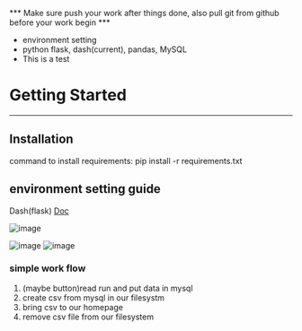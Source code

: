 *** Make sure push your work after things done, also pull git from github before your work begin ***




* environment setting
* python flask, dash(current), pandas, MySQL
* This is a test
# Getting Started
---

## Installation
command to install requirements: pip install -r requirements.txt

## environment setting guide

Dash(flask) [Doc](https://dash.plotly.com/)


![image](https://github.com/JulyJun/sts-do-sth/assets/41910139/f4b93a36-294e-43b1-aca9-57587a855f5d)


![image](https://github.com/JulyJun/sts-do-sth/assets/41910139/44305e99-1774-4d3b-906a-c1bf006c33fa)
![image](https://github.com/JulyJun/sts-do-sth/assets/41910139/fcc57b7f-1a68-4275-b9db-b8b1ea496434)


### simple work flow

1. (maybe button)read run and put data in mysql
2. create csv from mysql in our filesystm
3. bring csv to our homepage
4. remove csv file from our filesystem


